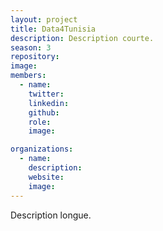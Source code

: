 ```yaml
---
layout: project
title: Data4Tunisia
description: Description courte.
season: 3
repository:
image:
members:
  - name:
    twitter:
    linkedin:
    github:
    role:
    image:

organizations:
  - name:
    description:
    website:
    image:
---
```


Description longue.
